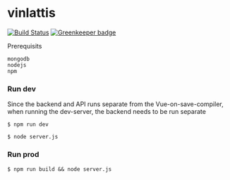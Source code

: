 # vinlattis

[![Build Status](https://drone.kevinmidboe.com/api/badges/KevinMidboe/vinlottis/status.svg)](https://drone.kevinmidboe.com/KevinMidboe/vinlottis) [![Greenkeeper badge](https://badges.greenkeeper.io/KevinMidboe/vinlottis.svg)](https://greenkeeper.io/)

Prerequisits

```
mongodb
nodejs
npm
```


### Run dev

Since the backend and API runs separate from the Vue-on-save-compiler, when running the dev-server, the backend needs to be run separate

```
$ npm run dev
```

```
$ node server.js
```


### Run prod

```
$ npm run build && node server.js
```
